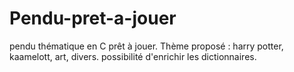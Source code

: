 # Pendu-pret-a-jouer
pendu thématique en C prêt à jouer. Thème proposé : harry potter, kaamelott, art, divers. possibilité d'enrichir les dictionnaires.
